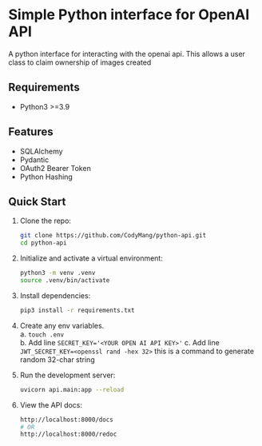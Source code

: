 # Simple Python interface for OpenAI API
A python interface for interacting with the openai api. This allows a user class to claim ownership of images created
## Requirements
- Python3 >=3.9


## Features
- SQLAlchemy
- Pydantic
- OAuth2 Bearer Token
- Python Hashing

## Quick Start
1. Clone the repo:
    ```bash
    git clone https://github.com/CodyMang/python-api.git
    cd python-api
    ```
2. Initialize and activate a virtual environment:
    ```bash
    python3 -m venv .venv
    source .venv/bin/activate
    ```

3. Install dependencies:
    ```bash
    pip3 install -r requirements.txt
    ```
4. Create any env variables.  
    a. `touch .env`  
    b. Add line `SECRET_KEY='<YOUR OPEN AI API KEY>'`
    c. Add line `JWT_SECRET_KEY=<openssl rand -hex 32>` this is a command to generate random 32-char string
    
    
4. Run the development server:
    ```bash
    uvicorn api.main:app --reload
    ```

5. View the API docs:
    ```bash
    http://localhost:8000/docs
    # OR
    http://localhost:8000/redoc
    ```
